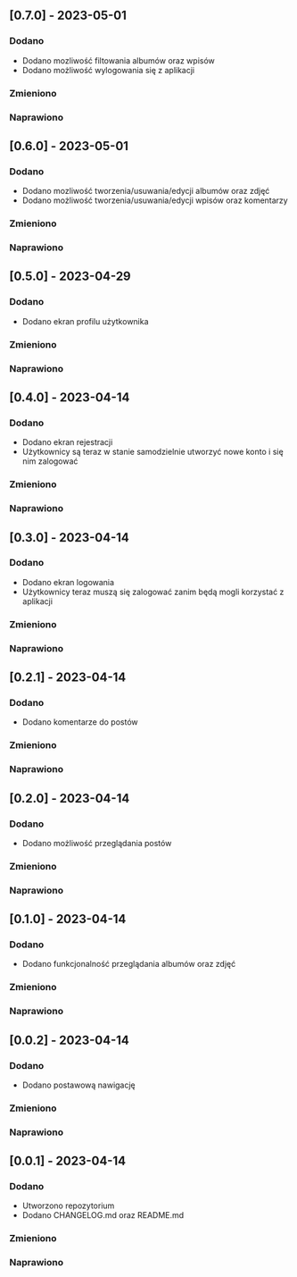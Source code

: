 ## [0.7.0] - 2023-05-01
  
### Dodano
   - Dodano mozliwość filtowania albumów oraz wpisów
   - Dodano możliwość wylogowania się z aplikacji
### Zmieniono
 
### Naprawiono
## [0.6.0] - 2023-05-01
  
### Dodano
   - Dodano mozliwość tworzenia/usuwania/edycji albumów oraz zdjęć
   - Dodano możliwość tworzenia/usuwania/edycji wpisów oraz komentarzy
### Zmieniono
 
### Naprawiono
## [0.5.0] - 2023-04-29
  
### Dodano
   - Dodano ekran profilu użytkownika
### Zmieniono
 
### Naprawiono
## [0.4.0] - 2023-04-14
  
### Dodano
   - Dodano ekran rejestracji
   - Użytkownicy są teraz w stanie samodzielnie utworzyć nowe konto i się nim zalogować
### Zmieniono
 
### Naprawiono
## [0.3.0] - 2023-04-14
  
### Dodano
   - Dodano ekran logowania
   - Użytkownicy teraz muszą się zalogować zanim będą mogli korzystać z aplikacji
### Zmieniono
 
### Naprawiono
## [0.2.1] - 2023-04-14
  
### Dodano
   - Dodano komentarze do postów
### Zmieniono
 
### Naprawiono
## [0.2.0] - 2023-04-14
  
### Dodano
   - Dodano możliwość przeglądania postów
### Zmieniono
 
### Naprawiono
## [0.1.0] - 2023-04-14
  
### Dodano
   - Dodano funkcjonalność przeglądania albumów oraz zdjęć
### Zmieniono
 
### Naprawiono
## [0.0.2] - 2023-04-14
 
### Dodano
   - Dodano postawową nawigację
### Zmieniono
 
### Naprawiono

## [0.0.1] - 2023-04-14
 
### Dodano
   - Utworzono repozytorium
   - Dodano CHANGELOG.md oraz README.md
### Zmieniono
 
### Naprawiono
 